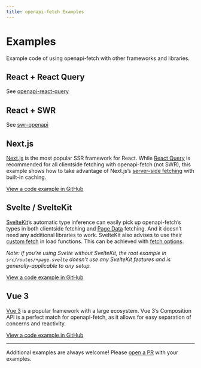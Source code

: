 ```yaml
---
title: openapi-fetch Examples
---
```


# Examples

Example code of using openapi-fetch with other frameworks and libraries.

## React + React Query

See [openapi-react-query](/openapi-react-query/)

## React + SWR

See [swr-openapi](/swr-openapi/)

## Next.js

[Next.js](https://nextjs.org/) is the most popular SSR framework for React. While [React Query](#react--react-query) is recommended for all clientside fetching with openapi-fetch (not SWR), this example shows how to take advantage of Next.js’s [server-side fetching](https://nextjs.org/docs/app/building-your-application/data-fetching/fetching-caching-and-revalidating#fetching-data-on-the-server-with-fetch) with built-in caching.

[View a code example in GitHub](https://github.com/openapi-ts/openapi-typescript/tree/main/packages/openapi-fetch/examples/nextjs)

## Svelte / SvelteKit

[SvelteKit](https://kit.svelte.dev)’s automatic type inference can easily pick up openapi-fetch’s types in both clientside fetching and [Page Data](https://kit.svelte.dev/docs/load#page-data) fetching. And it doesn’t need any additional libraries to work. SvelteKit also advises to use their [custom fetch](https://kit.svelte.dev/docs/load#making-fetch-requests) in load functions. This can be achieved with [fetch options](/openapi-fetch/api#fetch-options).

_Note: if you’re using Svelte without SvelteKit, the root example in `src/routes/+page.svelte` doesn’t use any SvelteKit features and is generally-applicable to any setup._

[View a code example in GitHub](https://github.com/openapi-ts/openapi-typescript/tree/main/packages/openapi-fetch/examples/sveltekit)

## Vue 3

[Vue 3](https://vuejs.org/) is a popular framework with a large ecosystem. Vue 3’s Composition API is a perfect match for openapi-fetch, as it allows for easy separation of concerns and reactivity.

[View a code example in GitHub](https://github.com/openapi-ts/openapi-typescript/tree/main/packages/openapi-fetch/examples/vue-3)

---

Additional examples are always welcome! Please [open a PR](https://github.com/openapi-ts/openapi-typescript/pulls) with your examples.
